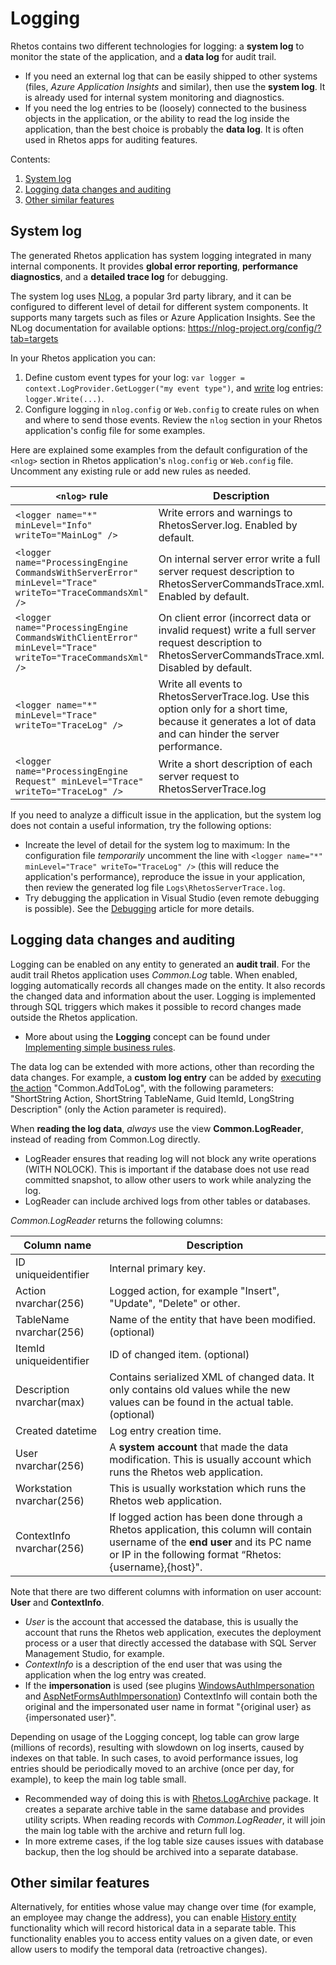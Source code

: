 # Logging

Rhetos contains two different technologies for logging:
a **system log** to monitor the state of the application,
and a **data log** for audit trail.

* If you need an external log that can be easily shipped to other systems
  (files, *Azure Application Insights* and similar), then use the **system log**.
  It is already used for internal system monitoring and diagnostics.
* If you need the log entries to be (loosely) connected to the business objects in the application,
  or the ability to read the log inside the application,
  than the best choice is probably the **data log**.
  It is often used in Rhetos apps for auditing features.

Contents:

1. [System log](#system-log)
2. [Logging data changes and auditing](#logging-data-changes-and-auditing)
3. [Other similar features](#other-similar-features)

## System log

The generated Rhetos application has system logging integrated in many internal components.
It provides **global error reporting**, **performance diagnostics**,
and a **detailed trace log** for debugging.

The system log uses [NLog](https://nlog-project.org/), a popular 3rd party library,
and it can be configured to different level of detail for different system components.
It supports many targets such as files or Azure Application Insights.
See the NLog documentation for available options: <https://nlog-project.org/config/?tab=targets>

In your Rhetos application you can:

1. Define custom event types for your log: `var logger = context.LogProvider.GetLogger("my event type")`,
   and [write](https://github.com/Rhetos/Rhetos/blob/master/Source/Rhetos.Logging.Interfaces/ILogger.cs)
   log entries: `logger.Write(...)`.
2. Configure logging in `nlog.config` or `Web.config` to create rules on when and where to send those events.
   Review the `nlog` section in your Rhetos application's config file for some examples.

Here are explained some examples from the default configuration of the `<nlog>` section
in Rhetos application's `nlog.config` or `Web.config` file.
Uncomment any existing rule or add new rules as needed.

| `<nlog>` rule | Description |
| --- | --- |
| `<logger name="*" minLevel="Info" writeTo="MainLog" />` | Write errors and warnings to RhetosServer.log. Enabled by default. |
| `<logger name="ProcessingEngine CommandsWithServerError" minLevel="Trace" writeTo="TraceCommandsXml" />` | On internal server error write a full server request description to RhetosServerCommandsTrace.xml. Enabled by default. |
| `<logger name="ProcessingEngine CommandsWithClientError" minLevel="Trace" writeTo="TraceCommandsXml" />` | On client error (incorrect data or invalid request) write a full server request description to RhetosServerCommandsTrace.xml. Disabled by default. |
| `<logger name="*" minLevel="Trace" writeTo="TraceLog" />` | Write all events to RhetosServerTrace.log. Use this option only for a short time, because it generates a lot of data and can hinder the server performance. |
| `<logger name="ProcessingEngine Request" minLevel="Trace" writeTo="TraceLog" />` | Write a short description of each server request to RhetosServerTrace.log |

If you need to analyze a difficult issue in the application,
but the system log does not contain a useful information,
try the following options:

* Increate the level of detail for the system log to maximum:
  In the configuration file *temporarily* uncomment the line with
  `<logger name="*" minLevel="Trace" writeTo="TraceLog" />`
  (this will reduce the application's performance),
  reproduce the issue in your application,
  then review the generated log file `Logs\RhetosServerTrace.log`.
* Try debugging the application in Visual Studio
  (even remote debugging is possible).
  See the [Debugging](Debugging) article for more details.

## Logging data changes and auditing

Logging can be enabled on any entity to generated an **audit trail**.
For the audit trail Rhetos application uses *Common.Log* table.
When enabled, logging automatically records all changes made on the entity.
It also records the changed data and information about the user.
Logging is implemented through SQL triggers which makes it possible to record changes
made outside the Rhetos application.

* More about using the **Logging** concept can be found under
  [Implementing simple business rules](Implementing-simple-business-rules#Logging).

The data log can be extended with more actions, other than recording the data changes.
For example, a **custom log entry** can be added by
[executing the action](Action-concept#execute-an-action) "Common.AddToLog",
with the following parameters: "ShortString Action, ShortString TableName, Guid ItemId, LongString Description"
(only the Action parameter is required).

When **reading the log data**, *always* use the view **Common.LogReader**,
instead of reading from Common.Log directly.

* LogReader ensures that reading log will not block any write operations (WITH NOLOCK).
  This is important if the database does not use read committed snapshot,
  to allow other users to work while analyzing the log.
* LogReader can include archived logs from other tables or databases.

*Common.LogReader* returns the following columns:

| Column name | Description |
| --- | --- |
| ID uniqueidentifier | Internal primary key. |
| Action nvarchar(256) | Logged action, for example "Insert", "Update", "Delete" or other. |
| TableName nvarchar(256) | Name of the entity that have been modified. (optional) |
| ItemId uniqueidentifier | ID of changed item. (optional) |
| Description nvarchar(max) | Contains serialized XML of changed data. It only contains old values while the new values can be found in the actual table. (optional) |
| Created datetime | Log entry creation time. |
| User nvarchar(256) | A **system account** that made the data modification. This is usually account which runs the Rhetos web application. |
| Workstation nvarchar(256) | This is usually workstation which runs the Rhetos web application. |
| ContextInfo nvarchar(256) | If logged action has been done through a Rhetos application, this column will contain username of the **end user** and its PC name or IP in the following format “Rhetos:{username},{host}". |

Note that there are two different columns with information on user account: **User** and **ContextInfo**.

* *User* is the account that accessed the database, this is usually the account that runs
  the Rhetos web application, executes the deployment process or a user that directly
  accessed the database with SQL Server Management Studio, for example.
* *ContextInfo* is a description of the end user that was using the application
  when the log entry was created.
* If the **impersonation** is used (see plugins
  [WindowsAuthImpersonation](https://github.com/Rhetos/WindowsAuthImpersonation)
  and [AspNetFormsAuthImpersonation](https://github.com/Rhetos/AspNetFormsAuthImpersonation))
  ContextInfo will contain both the original and the impersonated
  user name in format "{original user} as {impersonated user}".

Depending on usage of the Logging concept, log table can grow large (millions of records),
resulting with slowdown on log inserts, caused by indexes on that table.
In such cases, to avoid performance issues, log entries should be periodically moved to an
archive (once per day, for example), to keep the main log table small.

* Recommended way of doing this is with
  [Rhetos.LogArchive](https://github.com/Rhetos/LogArchive/blob/master/Readme.md) package.
  It creates a separate archive table in the same database and provides utility scripts.
  When reading records with *Common.LogReader*, it will join the main log table with the archive and return full log.
* In more extreme cases, if the log table size causes issues with database backup,
  then the log should be archived into a separate database.

## Other similar features

Alternatively, for entities whose value may change over time
(for example, an employee may change the address),
you can enable [History entity](Temporal-data-and-change-history)
functionality which will record historical data in a separate table.
This functionality enables you to access entity values on a given date,
or even allow users to modify the temporal data (retroactive changes).
